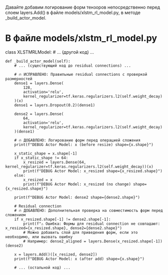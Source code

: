 Давайте добавим логирование форм тензоров непосредственно перед слоем layers.Add() в файле models/xlstm_rl_model.py, в методе _build_actor_model.
# В файле models/xlstm_rl_model.py

class XLSTMRLModel:
    # ... (другой код) ...

    def _build_actor_model(self):
        # ... (существующий код до residual connections) ...
        
        # 🔥 ИСПРАВЛЕНО: Правильные residual connections с проверкой размерностей
        dense1 = layers.Dense(
            128, 
            activation='relu',
            kernel_regularizer=tf.keras.regularizers.l2(self.weight_decay)
        )(x)
        dense1 = layers.Dropout(0.2)(dense1)
        
        dense2 = layers.Dense(
            64, 
            activation='relu',
            kernel_regularizer=tf.keras.regularizers.l2(self.weight_decay)
        )(dense1)
        
        # 🔥 ДОБАВЛЕНО: Логирование форм перед операцией сложения
        print(f"DEBUG Actor Model: x (before resize) shape={x.shape}")
        
        x_static_shape = x.shape[-1]
        if x_static_shape != 64:
            x_resized = layers.Dense(64, kernel_regularizer=tf.keras.regularizers.l2(self.weight_decay))(x)
            print(f"DEBUG Actor Model: x_resized shape={x_resized.shape}")
        else:
            x_resized = x
            print(f"DEBUG Actor Model: x_resized (no change) shape={x_resized.shape}")
        
        print(f"DEBUG Actor Model: dense2 shape={dense2.shape}")
        
        # Residual connection
        # 🔥 ДОБАВЛЕНО: Дополнительная проверка на совместимость форм перед сложением
        if x_resized.shape[-1] != dense2.shape[-1]:
            print(f"⚠️ Ошибка: Формы для residual connection не совпадают: x_resized={x_resized.shape}, dense2={dense2.shape}")
            # Можно добавить слой для приведения форм, если это необходимо, или вызвать ошибку
            # Например: dense2_aligned = layers.Dense(x_resized.shape[-1])(dense2)
        
        x = layers.Add()([x_resized, dense2])
        print(f"DEBUG Actor Model: x (after add) shape={x.shape}")
        
        # ... (остальной код) ...
